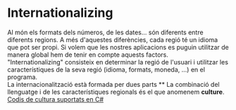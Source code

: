 # Internationalizing
Al món els formats dels números, de les dates... són diferents entre diferents regions. A més d'aquestes diferències, cada regió té un idioma que pot ser propi. Si volem que les nostres aplicacions es puguin utilitzar de manera global hem de tenir en compte aquests factors.  
"Internationalizing" consisteix en determinar la regió de l'usuari i utilitzar les característiques de la seva regió (idioma, formats, moneda, ...) en el programa.  
La internacionalització està formada per dues parts **
La combinació del llenguatge i de les característiques regionals és el que anomenem **culture**.  
[Codis de cultura suportats en C#](https://learn.microsoft.com/en-us/bingmaps/rest-services/common-parameters-and-types/supported-culture-codes)
